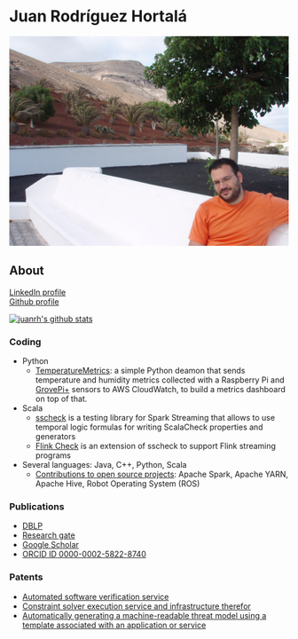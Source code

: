 # Juan Rodríguez Hortalá

![Juan Rodríguez Hortalá on vacation](imgs/me.jpg "Juan Rodríguez Hortalá on vacation")

## About

[LinkedIn profile](https://www.linkedin.com/in/juan-rodriguez-hortala/)  
[Github profile](https://github.com/juanrh) 

[![juanrh's github stats](https://github-readme-stats.vercel.app/api?username=juanrh&count_private=true&show_icons=true&theme=synthwave)](https://github.com/anuraghazra/github-readme-stats)

### Coding

- Python
  - [TemperatureMetrics](https://github.com/juanrh/TemperatureMetrics): a simple Python deamon that sends temperature and humidity metrics collected with a Raspberry Pi and [GrovePi+](https://wiki.seeedstudio.com/GrovePi_Plus/) sensors to AWS CloudWatch, to build a metrics dashboard on top of that.
- Scala
  - [sscheck](https://github.com/juanrh/sscheck) is a testing library for Spark Streaming that allows to use temporal logic formulas for writing ScalaCheck properties and generators
  - [Flink Check](https://github.com/demiourgoi/flink-check) is an extension of sscheck to support Flink streaming programs
- Several languages: Java, C++, Python, Scala
  - [Contributions to open source projects](https://github.com/search?q=juan+hortala&type=Commits): Apache Spark, Apache YARN, Apache Hive, Robot Operating System (ROS)


### Publications

- [DBLP](https://dblp.uni-trier.de/pers/hd/r/Rodr=iacute=guez=Hortal=aacute=:Juan.html)
- [Research gate](https://www.researchgate.net/profile/Juan_Rodriguez-Hortala)
- [Google Scholar](https://scholar.google.es/citations?user=6VJZpAQAAAAJ&hl=en&authuser=1&oi=sra)
- [ORCID ID 0000-0002-5822-8740](https://orcid.org/0000-0002-5822-8740)

### Patents

- [Automated software verification service](http://patft.uspto.gov/netacgi/nph-Parser?Sect1=PTO1&Sect2=HITOFF&d=PALL&p=1&u=%2Fnetahtml%2FPTO%2Fsrchnum.htm&r=1&f=G&l=50&s1=10664379.PN.&OS=PN/10664379&RS=PN/10664379)
- [Constraint solver execution service and infrastructure therefor](http://patft.uspto.gov/netacgi/nph-Parser?Sect1=PTO1&Sect2=HITOFF&d=PALL&p=1&u=%2Fnetahtml%2FPTO%2Fsrchnum.htm&r=1&f=G&l=50&s1=10,977,111.PN.&OS=PN/10,977,111&RS=PN/10,977,111) 
- [Automatically generating a machine-readable threat model using a template associated with an application or service](https://patft.uspto.gov/netacgi/nph-Parser?Sect1=PTO2&Sect2=HITOFF&p=1&u=%2Fnetahtml%2FPTO%2Fsearch-bool.html&r=1&f=G&l=50&co1=AND&d=PTXT&s1=hortala&OS=hortala&RS=hortala)
